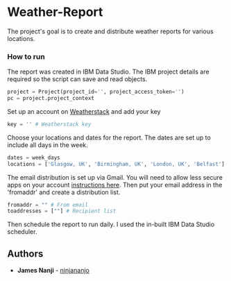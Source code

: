 # Weather-Report

The project's goal is to create and distribute weather reports for various locations.

### How to run

The report was created in IBM Data Studio. The IBM project details are required so the script can save and read objects.

```python
project = Project(project_id='', project_access_token='')
pc = project.project_context
```

Set up an account on [Weatherstack](https://weatherstack.com/) and add your key

```python
key = '' # Weatherstack key
```

Choose your locations and dates for the report. The dates are set up to include all days in the week.

```python
dates = week_days
locations = ['Glasgow, UK', 'Birmingham, UK', 'London, UK', 'Belfast'] # Choose locations
```

The email distribution is set up via Gmail. You will need to allow less secure apps on your account [instructions here](https://support.google.com/accounts/answer/6010255). Then put your email address in the 'fromaddr' and create a distribution list.

```python
fromaddr = "" # From email
toaddresses = [""] # Recipient list
```

Then schedule the report to run daily. I used the in-built IBM Data Studio scheduler.

## Authors

* **James Nanji** - [ninjananjo](https://github.com/ninjananjo)

